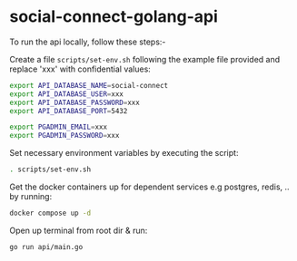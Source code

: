 # social-connect-golang-api

To run the api locally, follow these steps:-

Create a file `scripts/set-env.sh` following the example file provided and replace 'xxx' with confidential values:

```bash
export API_DATABASE_NAME=social-connect
export API_DATABASE_USER=xxx
export API_DATABASE_PASSWORD=xxx
export API_DATABASE_PORT=5432

export PGADMIN_EMAIL=xxx
export PGADMIN_PASSWORD=xxx
```

Set necessary environment variables by executing the script:

```bash
. scripts/set-env.sh
```

Get the docker containers up for dependent services e.g postgres, redis, .. by running:

```bash
docker compose up -d
```

Open up terminal from root dir & run:

```bash
go run api/main.go
```
